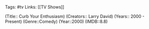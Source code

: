 Tags: #tv
Links: [[TV Shows]]

(Title:: Curb Your Enthusiasm)
(Creators:: Larry David)
(Years:: 2000 - Present)
(Genre::Comedy)
(Year::2000)
(IMDB::8.8)









